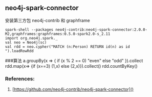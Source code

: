 ## neo4j-spark-connector

安装第三方包 neo4j-contrib 和 graphframe

    spark-shell --packages neo4j-contrib:neo4j-spark-connector:2.0.0-M2,graphframes:graphframes:0.5.0-spark2.0-s_2.11
    import org.neo4j.spark._
    val neo = Neo4j(sc)
    val rdd = neo.cypher("MATCH (n:Person) RETURN id(n) as id ").loadRowRdd


###算法
    a.groupBy(x => { if (x % 2 == 0) "even" else "odd" }).collect
    rdd.map(x=> {if (x==3) (1,x) else (2,x)}).collect()
    rdd.countByKey()


### References:
1. [https://github.com/neo4j-contrib/neo4j-spark-connector]()
